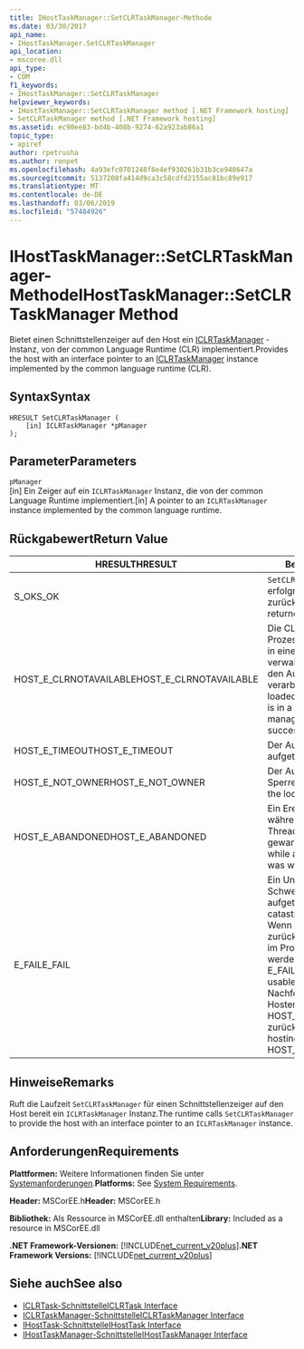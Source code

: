 ```yaml
---
title: IHostTaskManager::SetCLRTaskManager-Methode
ms.date: 03/30/2017
api_name:
- IHostTaskManager.SetCLRTaskManager
api_location:
- mscoree.dll
api_type:
- COM
f1_keywords:
- IHostTaskManager::SetCLRTaskManager
helpviewer_keywords:
- IHostTaskManager::SetCLRTaskManager method [.NET Framework hosting]
- SetCLRTaskManager method [.NET Framework hosting]
ms.assetid: ec90ee83-bd4b-408b-9274-62a923ab86a1
topic_type:
- apiref
author: rpetrusha
ms.author: ronpet
ms.openlocfilehash: 4a93efc0701248f8e4ef930261b31b3ce948647a
ms.sourcegitcommit: 5137208fa414d9ca3c58cdfd2155ac81bc89e917
ms.translationtype: MT
ms.contentlocale: de-DE
ms.lasthandoff: 03/06/2019
ms.locfileid: "57484926"
---
```

# <a name="ihosttaskmanagersetclrtaskmanager-method"></a><span data-ttu-id="987a2-102">IHostTaskManager::SetCLRTaskManager-Methode</span><span class="sxs-lookup"><span data-stu-id="987a2-102">IHostTaskManager::SetCLRTaskManager Method</span></span>
<span data-ttu-id="987a2-103">Bietet einen Schnittstellenzeiger auf den Host ein [ICLRTaskManager](../../../../docs/framework/unmanaged-api/hosting/iclrtaskmanager-interface.md) -Instanz, von der common Language Runtime (CLR) implementiert.</span><span class="sxs-lookup"><span data-stu-id="987a2-103">Provides the host with an interface pointer to an [ICLRTaskManager](../../../../docs/framework/unmanaged-api/hosting/iclrtaskmanager-interface.md) instance implemented by the common language runtime (CLR).</span></span>  
  
## <a name="syntax"></a><span data-ttu-id="987a2-104">Syntax</span><span class="sxs-lookup"><span data-stu-id="987a2-104">Syntax</span></span>  
  
```  
HRESULT SetCLRTaskManager (  
    [in] ICLRTaskManager *pManager  
);  
```  
  
## <a name="parameters"></a><span data-ttu-id="987a2-105">Parameter</span><span class="sxs-lookup"><span data-stu-id="987a2-105">Parameters</span></span>  
 `pManager`  
 <span data-ttu-id="987a2-106">[in] Ein Zeiger auf ein `ICLRTaskManager` Instanz, die von der common Language Runtime implementiert.</span><span class="sxs-lookup"><span data-stu-id="987a2-106">[in] A pointer to an `ICLRTaskManager` instance implemented by the common language runtime.</span></span>  
  
## <a name="return-value"></a><span data-ttu-id="987a2-107">Rückgabewert</span><span class="sxs-lookup"><span data-stu-id="987a2-107">Return Value</span></span>  
  
|<span data-ttu-id="987a2-108">HRESULT</span><span class="sxs-lookup"><span data-stu-id="987a2-108">HRESULT</span></span>|<span data-ttu-id="987a2-109">Beschreibung</span><span class="sxs-lookup"><span data-stu-id="987a2-109">Description</span></span>|  
|-------------|-----------------|  
|<span data-ttu-id="987a2-110">S_OK</span><span class="sxs-lookup"><span data-stu-id="987a2-110">S_OK</span></span>|<span data-ttu-id="987a2-111">`SetCLRTaskManager` wurde erfolgreich zurückgegeben.</span><span class="sxs-lookup"><span data-stu-id="987a2-111">`SetCLRTaskManager` returned successfully.</span></span>|  
|<span data-ttu-id="987a2-112">HOST_E_CLRNOTAVAILABLE</span><span class="sxs-lookup"><span data-stu-id="987a2-112">HOST_E_CLRNOTAVAILABLE</span></span>|<span data-ttu-id="987a2-113">Die CLR wurde nicht in einen Prozess geladen und befindet sich in einem Zustand, in dem nicht verwalteten Code ausführen oder den Aufruf erfolgreich zu verarbeiten.</span><span class="sxs-lookup"><span data-stu-id="987a2-113">The CLR has not been loaded into a process, or the CLR is in a state in which it cannot run managed code or process the call successfully.</span></span>|  
|<span data-ttu-id="987a2-114">HOST_E_TIMEOUT</span><span class="sxs-lookup"><span data-stu-id="987a2-114">HOST_E_TIMEOUT</span></span>|<span data-ttu-id="987a2-115">Der Aufruf ist ein Timeout aufgetreten.</span><span class="sxs-lookup"><span data-stu-id="987a2-115">The call timed out.</span></span>|  
|<span data-ttu-id="987a2-116">HOST_E_NOT_OWNER</span><span class="sxs-lookup"><span data-stu-id="987a2-116">HOST_E_NOT_OWNER</span></span>|<span data-ttu-id="987a2-117">Der Aufrufer ist nicht Besitzer der Sperre.</span><span class="sxs-lookup"><span data-stu-id="987a2-117">The caller does not own the lock.</span></span>|  
|<span data-ttu-id="987a2-118">HOST_E_ABANDONED</span><span class="sxs-lookup"><span data-stu-id="987a2-118">HOST_E_ABANDONED</span></span>|<span data-ttu-id="987a2-119">Ein Ereignis wurde abgebrochen, während sich der blockierte Thread oder eine Fiber darauf gewartet.</span><span class="sxs-lookup"><span data-stu-id="987a2-119">An event was canceled while a blocked thread or fiber was waiting on it.</span></span>|  
|<span data-ttu-id="987a2-120">E_FAIL</span><span class="sxs-lookup"><span data-stu-id="987a2-120">E_FAIL</span></span>|<span data-ttu-id="987a2-121">Ein Unbekannter Schwerwiegender Fehler ist aufgetreten.</span><span class="sxs-lookup"><span data-stu-id="987a2-121">An unknown catastrophic failure occurred.</span></span> <span data-ttu-id="987a2-122">Wenn eine Methode E_FAIL zurückgibt, ist die CLR nicht mehr im Prozess verwendet werden.</span><span class="sxs-lookup"><span data-stu-id="987a2-122">When a method returns E_FAIL, the CLR is no longer usable within the process.</span></span> <span data-ttu-id="987a2-123">Nachfolgende Aufrufe zum Hosten der Methoden HOST_E_CLRNOTAVAILABLE zurück.</span><span class="sxs-lookup"><span data-stu-id="987a2-123">Subsequent calls to hosting methods return HOST_E_CLRNOTAVAILABLE.</span></span>|  
  
## <a name="remarks"></a><span data-ttu-id="987a2-124">Hinweise</span><span class="sxs-lookup"><span data-stu-id="987a2-124">Remarks</span></span>  
 <span data-ttu-id="987a2-125">Ruft die Laufzeit `SetCLRTaskManager` für einen Schnittstellenzeiger auf den Host bereit ein `ICLRTaskManager` Instanz.</span><span class="sxs-lookup"><span data-stu-id="987a2-125">The runtime calls `SetCLRTaskManager` to provide the host with an interface pointer to an `ICLRTaskManager` instance.</span></span>  
  
## <a name="requirements"></a><span data-ttu-id="987a2-126">Anforderungen</span><span class="sxs-lookup"><span data-stu-id="987a2-126">Requirements</span></span>  
 <span data-ttu-id="987a2-127">**Plattformen:** Weitere Informationen finden Sie unter [Systemanforderungen](../../../../docs/framework/get-started/system-requirements.md).</span><span class="sxs-lookup"><span data-stu-id="987a2-127">**Platforms:** See [System Requirements](../../../../docs/framework/get-started/system-requirements.md).</span></span>  
  
 <span data-ttu-id="987a2-128">**Header:** MSCorEE.h</span><span class="sxs-lookup"><span data-stu-id="987a2-128">**Header:** MSCorEE.h</span></span>  
  
 <span data-ttu-id="987a2-129">**Bibliothek:** Als Ressource in MSCorEE.dll enthalten</span><span class="sxs-lookup"><span data-stu-id="987a2-129">**Library:** Included as a resource in MSCorEE.dll</span></span>  
  
 <span data-ttu-id="987a2-130">**.NET Framework-Versionen:** [!INCLUDE[net_current_v20plus](../../../../includes/net-current-v20plus-md.md)]</span><span class="sxs-lookup"><span data-stu-id="987a2-130">**.NET Framework Versions:** [!INCLUDE[net_current_v20plus](../../../../includes/net-current-v20plus-md.md)]</span></span>  
  
## <a name="see-also"></a><span data-ttu-id="987a2-131">Siehe auch</span><span class="sxs-lookup"><span data-stu-id="987a2-131">See also</span></span>
- [<span data-ttu-id="987a2-132">ICLRTask-Schnittstelle</span><span class="sxs-lookup"><span data-stu-id="987a2-132">ICLRTask Interface</span></span>](../../../../docs/framework/unmanaged-api/hosting/iclrtask-interface.md)
- [<span data-ttu-id="987a2-133">ICLRTaskManager-Schnittstelle</span><span class="sxs-lookup"><span data-stu-id="987a2-133">ICLRTaskManager Interface</span></span>](../../../../docs/framework/unmanaged-api/hosting/iclrtaskmanager-interface.md)
- [<span data-ttu-id="987a2-134">IHostTask-Schnittstelle</span><span class="sxs-lookup"><span data-stu-id="987a2-134">IHostTask Interface</span></span>](../../../../docs/framework/unmanaged-api/hosting/ihosttask-interface.md)
- [<span data-ttu-id="987a2-135">IHostTaskManager-Schnittstelle</span><span class="sxs-lookup"><span data-stu-id="987a2-135">IHostTaskManager Interface</span></span>](../../../../docs/framework/unmanaged-api/hosting/ihosttaskmanager-interface.md)
